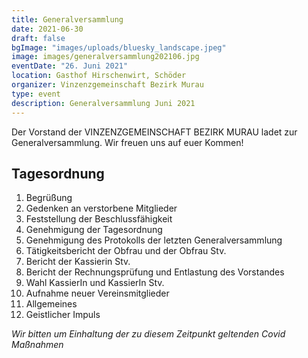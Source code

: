 ```yaml
---
title: Generalversammlung
date: 2021-06-30
draft: false
bgImage: "images/uploads/bluesky_landscape.jpeg"
image: images/generalversammlung202106.jpg
eventDate: "26. Juni 2021"
location: Gasthof Hirschenwirt, Schöder
organizer: Vinzenzgemeinschaft Bezirk Murau
type: event
description: Generalversammlung Juni 2021
---
```


Der Vorstand der VINZENZGEMEINSCHAFT BEZIRK MURAU ladet zur Generalversammlung.
Wir freuen uns auf euer Kommen!
<!--more-->
## Tagesordnung
1. Begrüßung
2. Gedenken an verstorbene Mitglieder
3. Feststellung der Beschlussfähigkeit
4. Genehmigung der Tagesordnung
5. Genehmigung des Protokolls der letzten Generalversammlung
6. Tätigkeitsbericht der Obfrau und der Obfrau Stv.
7. Bericht der Kassierin Stv.
8. Bericht der Rechnungsprüfung und Entlastung des Vorstandes
9. Wahl KassierIn und KassierIn Stv.
10. Aufnahme neuer Vereinsmitglieder
11. Allgemeines
12. Geistlicher Impuls


*Wir bitten um Einhaltung der zu diesem Zeitpunkt geltenden Covid Maßnahmen*
